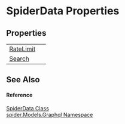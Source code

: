 # SpiderData Properties




## Properties
<table>
<tr>
<td><a href="7c2bf311-3139-4e28-4cd0-59e301c558f9">RateLimit</a></td>
<td> </td></tr>
<tr>
<td><a href="859b6727-36a1-6d76-f677-835bb5d49f54">Search</a></td>
<td> </td></tr>
</table>

## See Also


#### Reference
<a href="c0c784bf-c2ba-668f-3837-4e1d39c9d7e4">SpiderData Class</a>  
<a href="a7324a28-4f46-beaa-9269-26a8fa385391">spider.Models.Graphql Namespace</a>  
